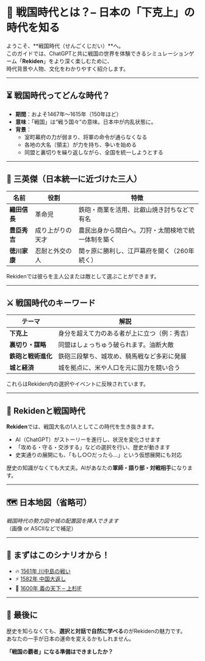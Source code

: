 # 🏯 戦国時代とは？– 日本の「下克上」の時代を知る

ようこそ、**戦国時代（せんごくじだい）**へ。  
このガイドでは、ChatGPTと共に戦国の世界を体験できるシミュレーションゲーム「**Rekiden**」をより深く楽しむために、  
時代背景や人物、文化をわかりやすく紹介します。

---

## ⏳ 戦国時代ってどんな時代？

- **期間**：およそ1467年〜1615年（150年ほど）
- **意味**：「戦国」は“戦う国々”の意味。日本中が内乱状態に。
- **背景**：
  - 室町幕府の力が弱まり、将軍の命令が通らなくなる
  - 各地の大名（領主）が力を持ち、争いを始める
  - 同盟と裏切りを繰り返しながら、全国を統一しようとする

---

## 👑 三英傑（日本統一に近づけた三人）

| 名前 | 役割 | 特徴 |
|------|------|------|
| **織田信長** | 革命児 | 鉄砲・商業を活用、比叡山焼き討ちなどで有名 |
| **豊臣秀吉** | 成り上がりの天才 | 農民出身から関白へ。刀狩・太閤検地で統一体制を築く |
| **徳川家康** | 忍耐と外交の人 | 関ヶ原に勝利し、江戸幕府を開く（260年続く） |

Rekidenでは彼らを主人公または敵として選ぶことができます。

---

## ⚔️ 戦国時代のキーワード

| テーマ | 解説 |
|--------|------|
| **下克上** | 身分を超えて力のある者が上に立つ（例：秀吉） |
| **裏切り・謀略** | 同盟はしょっちゅう破られます。油断大敵 |
| **鉄砲と戦術進化** | 鉄砲三段撃ち、城攻め、騎馬戦など多彩に発展 |
| **城と経済** | 城を拠点に、米や人口を元に国力を競い合う |

これらはRekiden内の選択やイベントに反映されています。

---

## 🧭 Rekidenと戦国時代

**Rekiden**では、戦国大名の1人としてこの時代を生き抜きます。

- AI（ChatGPT）がストーリーを進行し、状況を変化させます
- 「攻める・守る・交渉する」などの選択を行い、歴史が動きます
- 史実通りの展開にも、「もし○○だったら…」という仮想展開にも対応

歴史の知識がなくても大丈夫。AIがあなたの**軍師・語り部・対戦相手**になります。

---

## 🗺️ 日本地図（省略可）

*戦国時代の勢力図や城の配置図を挿入できます*  
（画像 or ASCIIなどで補足）

---

## 📘 まずはこのシナリオから！

- 🔥 [1561年 川中島の戦い](../sengoku/periods/1561_kawanakajima_en.md)
- ⚡ [1582年 中国大返し](../sengoku/periods/1582-2_chugoku_ogaeshi_en.md)
- 🧠 [1600年 義の天下 – 上杉IF](../sengoku/periods/1600_uesugi_if_en.md)

---

## 👋 最後に

歴史を知らなくても、**選択と対話で自然に学べる**のがRekidenの魅力です。  
あなたの一手が日本の運命を変えるかもしれません。

**「戦国の覇者」になる準備はできましたか？**

